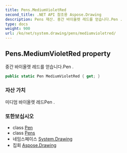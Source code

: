 ```yaml
---
title: Pens.MediumVioletRed
second_title: .NET API 참조용 Aspose.Drawing
description: Pens 재산. 중간 바이올렛 레드를 얻습니다.Pen .
type: docs
weight: 900
url: /ko/net/system.drawing/pens/mediumvioletred/
---
```

## Pens.MediumVioletRed property

중간 바이올렛 레드를 얻습니다.Pen .

```csharp
public static Pen MediumVioletRed { get; }
```

### 자산 가치

미디엄 바이올렛 레드Pen .

### 또한보십시오

* class [Pen](../../pen/)
* class [Pens](../)
* 네임스페이스 [System.Drawing](../../pens/)
* 집회 [Aspose.Drawing](../../../)


